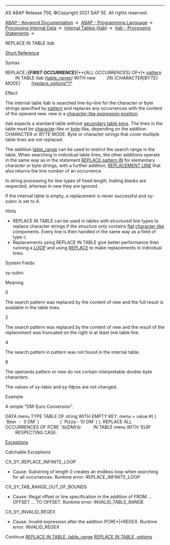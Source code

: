   

* * *

AS ABAP Release 756, ©Copyright 2021 SAP SE. All rights reserved.

[ABAP - Keyword Documentation](javascript:call_link\('abenabap.htm'\)) →  [ABAP - Programming Language](javascript:call_link\('abenabap_reference.htm'\)) →  [Processing Internal Data](javascript:call_link\('abenabap_data_working.htm'\)) →  [Internal Tables (itab)](javascript:call_link\('abenitab.htm'\)) →  [itab - Processing Statements](javascript:call_link\('abentable_processing_statements.htm'\)) → 

REPLACE IN TABLE itab

[Short Reference](javascript:call_link\('abapreplace_shortref.htm'\))

Syntax

REPLACE *\[**{*FIRST OCCURRENCE*}**|**{*ALL OCCURRENCES*}* OF*\]* [pattern](javascript:call_link\('abapreplace_pattern.htm'\))
        IN TABLE itab *\[*[table\_range](javascript:call_link\('abapreplace_table_range.htm'\))*\]* WITH new
        *\[*IN *{*CHARACTER*|*BYTE*}* MODE*\]*
        *\[*[replace\_options*\]*](javascript:call_link\('abapreplace_itab_options.htm'\)).

Effect

The internal table itab is searched line-by-line for the character or byte strings specified by [pattern](javascript:call_link\('abapreplace_pattern.htm'\)) and replaces any occurrences with the content of the operand new. new is a [character-like expression position](javascript:call_link\('abencharlike_expr_position_glosry.htm'\) "Glossary Entry").

itab expects a standard table without [secondary table keys](javascript:call_link\('abensecondary_table_key_glosry.htm'\) "Glossary Entry"). The lines in the table must be [character](javascript:call_link\('abencharlike_data_object_glosry.htm'\) "Glossary Entry")\-like or [byte](javascript:call_link\('abenbyte_like_data_object_glosry.htm'\) "Glossary Entry")\-like, depending on the addition CHARACTER or BYTE MODE. Byte or character strings that cover multiple table lines are not replaced.

The addition [table\_range](javascript:call_link\('abapreplace_table_range.htm'\)) can be used to restrict the search range in the table. When searching in individual table lines, the other additions operate in the same way as in the statement [REPLACE pattern IN](javascript:call_link\('abapreplace_in_pattern.htm'\)) for elementary character or byte strings, with a further addition, [REPLACEMENT LINE](javascript:call_link\('abapreplace_itab_options.htm'\)) that also returns the line number of an occurrence.

In string processing for line types of fixed length, trailing blanks are respected, whereas in new they are ignored.

If the internal table is empty, a replacement is never successful and sy-subrc is set to 4.

Hints

-   REPLACE IN TABLE can be used in tables with structured line types to replace character strings if the structure only contains [flat](javascript:call_link\('abenflat_glosry.htm'\) "Glossary Entry") [character-like](javascript:call_link\('abencharlike_data_object_glosry.htm'\) "Glossary Entry") components. Every line is then handled in the same way as a field of type c.
-   Replacements using REPLACE IN TABLE give better performance than running a [LOOP](javascript:call_link\('abaploop_at_itab.htm'\)) and using [REPLACE](javascript:call_link\('abapreplace_in_pattern.htm'\)) to make replacements in individual lines.

System Fields

sy-subrc

Meaning

0

The search pattern was replaced by the content of new and the full result is available in the table lines.

2

The search pattern was replaced by the content of new and the result of the replacement was truncated on the right in at least one table line.

4

The search pattern in pattern was not found in the internal table.

8

The operands pattern or new do not contain interpretable double-byte characters.

The values of sy-tabix and sy-fdpos are not changed.

Example

A simple "DM-Euro Conversion".

DATA menu TYPE TABLE OF string WITH EMPTY KEY.
menu = value #( ( \`Beer  -  3 DM\` )
                ( \`Pizza - 10 DM\` ) ).
REPLACE ALL OCCURRENCES OF PCRE \`\\b(DM)\\b\`
        IN TABLE menu WITH 'EUR'
        RESPECTING CASE.

[Exceptions](javascript:call_link\('abenabap_language_exceptions.htm'\))

Catchable Exceptions

CX\_SY\_REPLACE\_INFINITE\_LOOP

-   Cause: Substring of length 0 creates an endless loop when searching for all occurrences.
    Runtime error: REPLACE\_INFINITE\_LOOP

CX\_SY\_TAB\_RANGE\_OUT\_OF\_BOUNDS

-   Cause: Illegal offset or line specification in the addition of FROM ... OFFSET ... TO OFFSET.
    Runtime error: INVALID\_TABLE\_RANGE

CX\_SY\_INVALID\_REGEX

-   Cause: Invalid expression after the addition PCRE*|*REGEX.
    Runtime error: INVALID\_REGEX

Continue
[REPLACE IN TABLE, table\_range](javascript:call_link\('abapreplace_table_range.htm'\))
[REPLACE IN TABLE, options](javascript:call_link\('abapreplace_itab_options.htm'\))